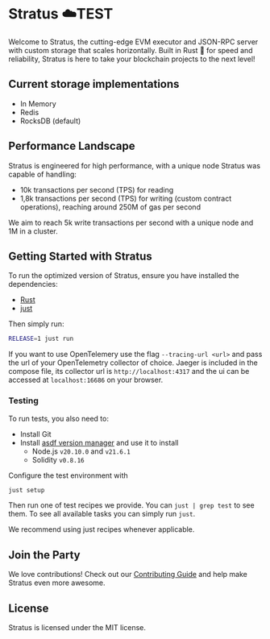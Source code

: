 # Stratus ☁️TEST

Welcome to Stratus, the cutting-edge EVM executor and JSON-RPC server with custom storage that scales horizontally. Built in Rust 🦀 for speed and reliability, Stratus is here to take your blockchain projects to the next level!

## Current storage implementations

- In Memory
- Redis
- RocksDB (default)

## Performance Landscape

Stratus is engineered for high performance, with a unique node Stratus was capable of handling:

- 10k transactions per second (TPS) for reading
- 1,8k transactions per second (TPS) for writing (custom contract operations), reaching around 250M of gas per second

We aim to reach 5k write transactions per second with a unique node and 1M in a cluster.

## Getting Started with Stratus

To run the optimized version of Stratus, ensure you have installed the dependencies:

- [Rust](https://www.rust-lang.org/tools/install)
- [just](https://github.com/casey/just)

Then simply run:

```bash
RELEASE=1 just run
```

If you want to use OpenTelemery use the flag `--tracing-url <url>` and pass
the url of your OpenTelemetry collector of choice. Jaeger is included in the compose
file, its collector url is `http://localhost:4317` and the ui can be accessed at
`localhost:16686` on your browser.

### Testing

To run tests, you also need to:

- Install Git
- Install [asdf version manager](https://asdf-vm.com/) and use it to install
  + Node.js `v20.10.0` and `v21.6.1`
  + Solidity `v0.8.16`

Configure the test environment with

```bash
just setup
```

Then run one of test recipes we provide. You can `just | grep test` to see them.
To see all available tasks you can simply run `just`.

We recommend using just recipes whenever applicable.

## Join the Party

We love contributions! Check out our [Contributing Guide](CONTRIBUTING.md) and help make Stratus even more awesome.

## License

Stratus is licensed under the MIT license.
